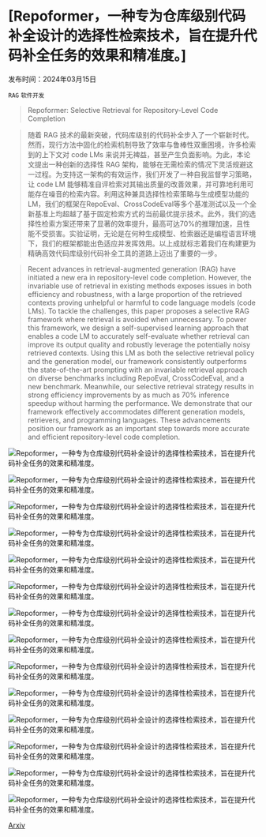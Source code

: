 # [Repoformer，一种专为仓库级别代码补全设计的选择性检索技术，旨在提升代码补全任务的效果和精准度。]

发布时间：2024年03月15日

`RAG` `软件开发`

> Repoformer: Selective Retrieval for Repository-Level Code Completion

> 随着 RAG 技术的最新突破，代码库级别的代码补全步入了一个崭新时代。然而，现行方法中固化的检索机制导致了效率与鲁棒性双重困境，许多检索到的上下文对 code LMs 来说并无裨益，甚至产生负面影响。为此，本论文提出一种创新的选择性 RAG 架构，能够在无需检索的情况下灵活规避这一过程。为支持这一架构的有效运作，我们开发了一种自我监督学习策略，让 code LM 能够精准自评检索对其输出质量的改善效果，并可靠地利用可能存在噪音的检索内容。利用这种兼具选择性检索策略与生成模型功能的 LM，我们的框架在RepoEval、CrossCodeEval等多个基准测试以及一个全新基准上均超越了基于固定检索方式的当前最优提示技术。此外，我们的选择性检索方案还带来了显著的效率提升，最高可达70%的推理加速，且性能不受损害。实验证明，无论是在何种生成模型、检索器还是编程语言环境下，我们的框架都能出色适应并发挥效用。以上成就标志着我们在构建更为精确高效代码库级别代码补全工具的道路上迈出了重要的一步。

> Recent advances in retrieval-augmented generation (RAG) have initiated a new era in repository-level code completion. However, the invariable use of retrieval in existing methods exposes issues in both efficiency and robustness, with a large proportion of the retrieved contexts proving unhelpful or harmful to code language models (code LMs). To tackle the challenges, this paper proposes a selective RAG framework where retrieval is avoided when unnecessary. To power this framework, we design a self-supervised learning approach that enables a code LM to accurately self-evaluate whether retrieval can improve its output quality and robustly leverage the potentially noisy retrieved contexts. Using this LM as both the selective retrieval policy and the generation model, our framework consistently outperforms the state-of-the-art prompting with an invariable retrieval approach on diverse benchmarks including RepoEval, CrossCodeEval, and a new benchmark. Meanwhile, our selective retrieval strategy results in strong efficiency improvements by as much as 70% inference speedup without harming the performance. We demonstrate that our framework effectively accommodates different generation models, retrievers, and programming languages. These advancements position our framework as an important step towards more accurate and efficient repository-level code completion.

![Repoformer，一种专为仓库级别代码补全设计的选择性检索技术，旨在提升代码补全任务的效果和精准度。](../../../paper_images/2403.10059/x1.png)

![Repoformer，一种专为仓库级别代码补全设计的选择性检索技术，旨在提升代码补全任务的效果和精准度。](../../../paper_images/2403.10059/x2.png)

![Repoformer，一种专为仓库级别代码补全设计的选择性检索技术，旨在提升代码补全任务的效果和精准度。](../../../paper_images/2403.10059/plot_2_api_bar_plot.png)

![Repoformer，一种专为仓库级别代码补全设计的选择性检索技术，旨在提升代码补全任务的效果和精准度。](../../../paper_images/2403.10059/abstention_analysis.png)

![Repoformer，一种专为仓库级别代码补全设计的选择性检索技术，旨在提升代码补全任务的效果和精准度。](../../../paper_images/2403.10059/plot_7_leverage_rag.png)

![Repoformer，一种专为仓库级别代码补全设计的选择性检索技术，旨在提升代码补全任务的效果和精准度。](../../../paper_images/2403.10059/plot_1_completion_vs_infilling.png)

![Repoformer，一种专为仓库级别代码补全设计的选择性检索技术，旨在提升代码补全任务的效果和精准度。](../../../paper_images/2403.10059/plot_3_retriever.png)

![Repoformer，一种专为仓库级别代码补全设计的选择性检索技术，旨在提升代码补全任务的效果和精准度。](../../../paper_images/2403.10059/plot_3_uncertainty.png)

![Repoformer，一种专为仓库级别代码补全设计的选择性检索技术，旨在提升代码补全任务的效果和精准度。](../../../paper_images/2403.10059/repoformer_training_data_es_change.png)

![Repoformer，一种专为仓库级别代码补全设计的选择性检索技术，旨在提升代码补全任务的效果和精准度。](../../../paper_images/2403.10059/plot_10_percentage_increase.png)

![Repoformer，一种专为仓库级别代码补全设计的选择性检索技术，旨在提升代码补全任务的效果和精准度。](../../../paper_images/2403.10059/plot_11_v2_merged_repoformer_1b.png)

![Repoformer，一种专为仓库级别代码补全设计的选择性检索技术，旨在提升代码补全任务的效果和精准度。](../../../paper_images/2403.10059/plot_11_v2_merged_repoformer_3b.png)

![Repoformer，一种专为仓库级别代码补全设计的选择性检索技术，旨在提升代码补全任务的效果和精准度。](../../../paper_images/2403.10059/plot_11_v2_merged_bigcode_starcoderbase_7b.png)

![Repoformer，一种专为仓库级别代码补全设计的选择性检索技术，旨在提升代码补全任务的效果和精准度。](../../../paper_images/2403.10059/plot_11_v2_merged_bigcode_starcoder.png)

[Arxiv](https://arxiv.org/abs/2403.10059)
